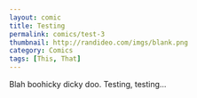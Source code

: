 ```yaml
---
layout: comic
title: Testing
permalink: comics/test-3
thumbnail: http://randideo.com/imgs/blank.png
category: Comics
tags: [This, That]
---
```


Blah boohicky dicky doo. Testing, testing...
